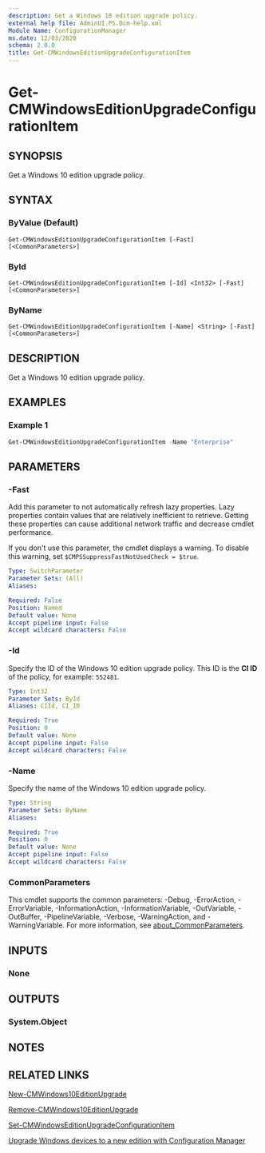 ```yaml
---
description: Get a Windows 10 edition upgrade policy.
external help file: AdminUI.PS.Dcm-help.xml
Module Name: ConfigurationManager
ms.date: 12/03/2020
schema: 2.0.0
title: Get-CMWindowsEditionUpgradeConfigurationItem
---
```


# Get-CMWindowsEditionUpgradeConfigurationItem

## SYNOPSIS

Get a Windows 10 edition upgrade policy.

## SYNTAX

### ByValue (Default)
```
Get-CMWindowsEditionUpgradeConfigurationItem [-Fast] [<CommonParameters>]
```

### ById
```
Get-CMWindowsEditionUpgradeConfigurationItem [-Id] <Int32> [-Fast] [<CommonParameters>]
```

### ByName
```
Get-CMWindowsEditionUpgradeConfigurationItem [-Name] <String> [-Fast] [<CommonParameters>]
```

## DESCRIPTION

Get a Windows 10 edition upgrade policy.

## EXAMPLES

### Example 1

```powershell
Get-CMWindowsEditionUpgradeConfigurationItem -Name "Enterprise"
```

## PARAMETERS

### -Fast

Add this parameter to not automatically refresh lazy properties. Lazy properties contain values that are relatively inefficient to retrieve. Getting these properties can cause additional network traffic and decrease cmdlet performance.

If you don't use this parameter, the cmdlet displays a warning. To disable this warning, set `$CMPSSuppressFastNotUsedCheck = $true`.

```yaml
Type: SwitchParameter
Parameter Sets: (All)
Aliases:

Required: False
Position: Named
Default value: None
Accept pipeline input: False
Accept wildcard characters: False
```

### -Id

Specify the ID of the Windows 10 edition upgrade policy. This ID is the **CI ID** of the policy, for example: `552481`.

```yaml
Type: Int32
Parameter Sets: ById
Aliases: CIId, CI_ID

Required: True
Position: 0
Default value: None
Accept pipeline input: False
Accept wildcard characters: False
```

### -Name

Specify the name of the Windows 10 edition upgrade policy.

```yaml
Type: String
Parameter Sets: ByName
Aliases:

Required: True
Position: 0
Default value: None
Accept pipeline input: False
Accept wildcard characters: False
```

### CommonParameters

This cmdlet supports the common parameters: -Debug, -ErrorAction, -ErrorVariable, -InformationAction, -InformationVariable, -OutVariable, -OutBuffer, -PipelineVariable, -Verbose, -WarningAction, and -WarningVariable. For more information, see [about_CommonParameters](http://go.microsoft.com/fwlink/?LinkID=113216).

## INPUTS

### None

## OUTPUTS

### System.Object

## NOTES

## RELATED LINKS

[New-CMWindows10EditionUpgrade](New-CMWindows10EditionUpgrade.md)

[Remove-CMWindows10EditionUpgrade](Remove-CMWindows10EditionUpgrade.md)

[Set-CMWindowsEditionUpgradeConfigurationItem](Set-CMWindowsEditionUpgradeConfigurationItem.md)

[Upgrade Windows devices to a new edition with Configuration Manager](/mem/configmgr/compliance/deploy-use/upgrade-windows-version)
